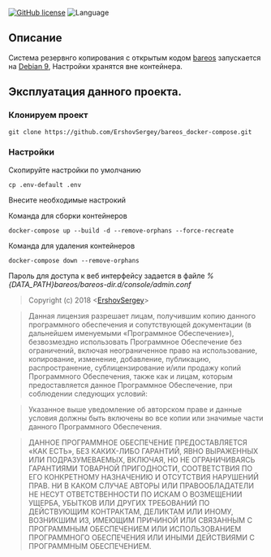 [![GitHub license](https://img.shields.io/badge/license-MIT-blue.svg)](https://raw.githubusercontent.com/github.com/ErshovSergey/master/LICENSE) ![Language](https://img.shields.io/badge/language-bash-yellowgreen.svg)

## Описание
Система резервнго копирования с открытым кодом [bareos](https://www.bareos.org/en/) запускается на [Debian 9](https://www.debian.org/releases/stable/), Настройки хранятся вне контейнера.
## Эксплуатация данного проекта.
### Клонируем проект
```shell
git clone https://github.com/ErshovSergey/bareos_docker-compose.git
```
### Настройки
Скопируйте настройки по умолчанию
```
cp .env-default .env
```
Внесите необходимые настрокий

Команда для сборки контейнеров
```
docker-compose up --build -d --remove-orphans --force-recreate
```
Команда для удаления контейнеров
```
docker-compose down --remove-orphans
``` 
Пароль для доступа к веб интерфейсу задается в файле *%{DATA_PATH}bareos/bareos-dir.d/console/admin.conf*  

> Copyright (c) 2018 &lt;[ErshovSergey](http://github.com/ErshovSergey/)&gt;

> Данная лицензия разрешает лицам, получившим копию данного программного обеспечения и сопутствующей документации (в дальнейшем именуемыми «Программное Обеспечение»), безвозмездно использовать Программное Обеспечение без ограничений, включая неограниченное право на использование, копирование, изменение, добавление, публикацию, распространение, сублицензирование и/или продажу копий Программного Обеспечения, также как и лицам, которым предоставляется данное Программное Обеспечение, при соблюдении следующих условий:

> Указанное выше уведомление об авторском праве и данные условия должны быть включены во все копии или значимые части данного Программного Обеспечения.

> ДАННОЕ ПРОГРАММНОЕ ОБЕСПЕЧЕНИЕ ПРЕДОСТАВЛЯЕТСЯ «КАК ЕСТЬ», БЕЗ КАКИХ-ЛИБО ГАРАНТИЙ, ЯВНО ВЫРАЖЕННЫХ ИЛИ ПОДРАЗУМЕВАЕМЫХ, ВКЛЮЧАЯ, НО НЕ ОГРАНИЧИВАЯСЬ ГАРАНТИЯМИ ТОВАРНОЙ ПРИГОДНОСТИ, СООТВЕТСТВИЯ ПО ЕГО КОНКРЕТНОМУ НАЗНАЧЕНИЮ И ОТСУТСТВИЯ НАРУШЕНИЙ ПРАВ. НИ В КАКОМ СЛУЧАЕ АВТОРЫ ИЛИ ПРАВООБЛАДАТЕЛИ НЕ НЕСУТ ОТВЕТСТВЕННОСТИ ПО ИСКАМ О ВОЗМЕЩЕНИИ УЩЕРБА, УБЫТКОВ ИЛИ ДРУГИХ ТРЕБОВАНИЙ ПО ДЕЙСТВУЮЩИМ КОНТРАКТАМ, ДЕЛИКТАМ ИЛИ ИНОМУ, ВОЗНИКШИМ ИЗ, ИМЕЮЩИМ ПРИЧИНОЙ ИЛИ СВЯЗАННЫМ С ПРОГРАММНЫМ ОБЕСПЕЧЕНИЕМ ИЛИ ИСПОЛЬЗОВАНИЕМ ПРОГРАММНОГО ОБЕСПЕЧЕНИЯ ИЛИ ИНЫМИ ДЕЙСТВИЯМИ С ПРОГРАММНЫМ ОБЕСПЕЧЕНИЕМ.

